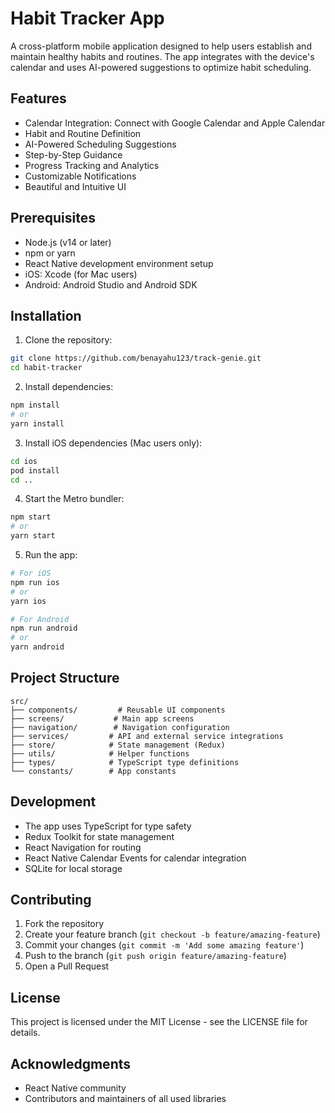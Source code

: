 # Habit Tracker App

A cross-platform mobile application designed to help users establish and maintain healthy habits and routines. The app integrates with the device's calendar and uses AI-powered suggestions to optimize habit scheduling.

## Features

- Calendar Integration: Connect with Google Calendar and Apple Calendar
- Habit and Routine Definition
- AI-Powered Scheduling Suggestions
- Step-by-Step Guidance
- Progress Tracking and Analytics
- Customizable Notifications
- Beautiful and Intuitive UI

## Prerequisites

- Node.js (v14 or later)
- npm or yarn
- React Native development environment setup
- iOS: Xcode (for Mac users)
- Android: Android Studio and Android SDK

## Installation

1. Clone the repository:
```bash
git clone https://github.com/benayahu123/track-genie.git
cd habit-tracker
```

2. Install dependencies:
```bash
npm install
# or
yarn install
```

3. Install iOS dependencies (Mac users only):
```bash
cd ios
pod install
cd ..
```

4. Start the Metro bundler:
```bash
npm start
# or
yarn start
```

5. Run the app:
```bash
# For iOS
npm run ios
# or
yarn ios

# For Android
npm run android
# or
yarn android
```

## Project Structure

```
src/
├── components/         # Reusable UI components
├── screens/           # Main app screens
├── navigation/        # Navigation configuration
├── services/         # API and external service integrations
├── store/            # State management (Redux)
├── utils/            # Helper functions
├── types/            # TypeScript type definitions
└── constants/        # App constants
```

## Development

- The app uses TypeScript for type safety
- Redux Toolkit for state management
- React Navigation for routing
- React Native Calendar Events for calendar integration
- SQLite for local storage

## Contributing

1. Fork the repository
2. Create your feature branch (`git checkout -b feature/amazing-feature`)
3. Commit your changes (`git commit -m 'Add some amazing feature'`)
4. Push to the branch (`git push origin feature/amazing-feature`)
5. Open a Pull Request

## License

This project is licensed under the MIT License - see the LICENSE file for details.

## Acknowledgments

- React Native community
- Contributors and maintainers of all used libraries 